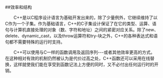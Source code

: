 ##效率和结构

&emsp;&emsp;C++是以C程序设计语言为基础开发出来的，除了少量例外，它继续维持了以C作为一个子集。作为基础语言，C++的C子集设计保证了在它的类型、运算、语句与计算机直接处理的对象（数、字符和地址）之间的紧密对应关系。除了new、delete、dynamic_cast，以及throw运算符和try-块之外，C++的各种表达式和语句都不需要特殊的运行时支持。

&emsp;&emsp;C++可以使用与C一样的函数调用及返回序列---或者其他效率更高的方式。在这种相对有效的机制仍然被认为是代价过高之处，C++函数还可以采用在线替换，这样就使我们能在享受到函数记法上方便的同时，又不必付出任何运行时的开销。